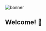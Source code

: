 ![banner](https://www.google.com/imgres?imgurl=https%3A%2F%2Fwallpaperswide.com%2Fdownload%2Fsunshine_8-wallpaper-1920x1080.jpg&tbnid=KXTH7pP1fQcBaM&vet=12ahUKEwicktSxweyAAxX8tVYBHZSyA34QMygYegUIARCMAQ..i&imgrefurl=https%3A%2F%2Fwallpaperswide.com%2Fsunshine_8-wallpapers.html&docid=6VG4PxMtYysgaM&w=1920&h=1080&q=sunshine%20man%20photo&ved=2ahUKEwicktSxweyAAxX8tVYBHZSyA34QMygYegUIARCMAQ)

## Welcome! :wave: